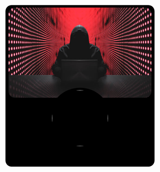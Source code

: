 <div align="center">
    <span class="obj0"></span><br>
    <img class="obj1" src="./assets/banner.jpg"><br>
    <span class="obj2"></span><br>
    <img class="obj3" src="https://crafatar.com/avatars/36cddf93-42a7-4fc3-a9b5-31a6623ca66b?size=100">
</h1>

<style>
    span.obj0 {
        background: black;
        border-radius: 20px;
        display: inline-block;
        width: 480px;
        height: 520px; 
    }
    .obj1 {
        width: 460px;
        height: 290px; 
        border-radius: 20px;
        position: relative;
        bottom: 515px
    }
    span.obj2 {
        background: black;
        border-radius: 100px;
        display: inline-block;
        width: 200px;
        height: 200px;
        position: relative; 
        bottom: 550px
    }
    .obj3 {
        width: 180px;
        height: 180px; 
        border-radius: 90px;
        position: relative;
        bottom: 745px
    }
</style>